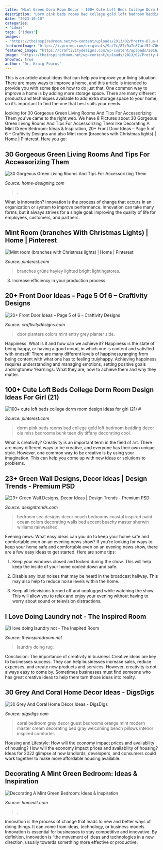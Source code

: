 ```yaml
---
title: "Mint Green Dorm Room Decor - 100+ Cute Loft Beds College Dorm Room Design Ideas For Girl (21) #"
description: "Dorm pink beds rooms bed college gold loft bedroom bedding decor ole miss bedrooms bunk teen diy tiffany decorating cool"
date: "2023-10-10"
categories:
- "ideas"
tags: ["ideas"]
images:
- "https://theinspiredroom.net/wp-content/uploads/2013/02/Pretty-Blue-Laundry-Room-Striped-Rug.jpeg"
featuredImage: "https://i.pinimg.com/originals/9a/7c/87/9a7c87acf52a786e390e8a90c4884711.jpg"
featured_image: "https://craftivitydesigns.com/wp-content/uploads/2016/06/mint-door-black-planters.png"
image: "https://theinspiredroom.net/wp-content/uploads/2013/02/Pretty-Blue-Laundry-Room-Striped-Rug.jpeg"
ShowToc: true
author: "Dr. Kraig Pouros"
---
```



This is an article about ideas that can help you improve your living situation. There are many ways to improve a home, and this article is intended to provide you with some tips on how to do just that. One common way to improve a home is by adding more storage space. There are many different products and techniques available to add extra storage space to your home, so it’s important to find the one that best suits your needs.

	

		
looking for 30 Gorgeous Green Living Rooms And Tips For Accessorizing Them you've came to the right web. We have 8 Pictures about 30 Gorgeous Green Living Rooms And Tips For Accessorizing Them like Decorating A Mint Green Bedroom: Ideas &amp; Inspiration, 20+ Front Door Ideas – Page 5 of 6 – Craftivity Designs and also Mint room (branches with Christmas lights) | Home | Pinterest. Here you go:
		
    
## 30 Gorgeous Green Living Rooms And Tips For Accessorizing Them

<img loading=lazy src="http://cdn.home-designing.com/wp-content/uploads/2018/05/stylish-mid-century-style-green-living-room.jpg" onerror="this.onerror=null;this.src='https://tse1.mm.bing.net/th?id=OIP.e0AiuHbYlXkTXaq16A49qgHaEt&amp;pid=15.1';" alt="30 Gorgeous Green Living Rooms And Tips For Accessorizing Them">

_Source: home-designing.com_

>. 

	

What is innovation?
Innovation is the process of change that occurs in an organization or system to improve performance. Innovation can take many forms, but it always strives for a single goal: improving the quality of life for employees, customers, and partners.

    
## Mint Room (branches With Christmas Lights) | Home | Pinterest

<img loading=lazy src="https://s-media-cache-ak0.pinimg.com/736x/dc/91/10/dc9110ab75a3eed279bebd8d4a6fe96f.jpg" onerror="this.onerror=null;this.src='https://tse4.mm.bing.net/th?id=OIP.P2JuqQlYatQeSf8HZQxAAgHaFj&amp;pid=15.1';" alt="Mint room (branches with Christmas lights) | Home | Pinterest">

_Source: pinterest.com_

>branches grüne hayley lighted bright lightingstores. 

	

3. Increase efficiency in your production process.

    
## 20+ Front Door Ideas – Page 5 Of 6 – Craftivity Designs

<img loading=lazy src="https://craftivitydesigns.com/wp-content/uploads/2016/06/mint-door-black-planters.png" onerror="this.onerror=null;this.src='https://tse1.mm.bing.net/th?id=OIP.boBR8iGBEHtB73TGfysoKwHaJ4&amp;pid=15.1';" alt="20+ Front Door Ideas – Page 5 of 6 – Craftivity Designs">

_Source: craftivitydesigns.com_

>door planters colors mint entry grey planter side. 

	

Happiness: What is it and how can we achieve it?
Happiness is the state of being happy, or having a good mood, in which one is content and satisfied with oneself. There are many different levels of happiness,ranging from being content with what one has to feeling trulyhappy. Achieving happiness requires understanding and managing emotions, setting positive goals andringtonew Yearnings: What they are, how to achieve them and why they matter.

    
## 100+ Cute Loft Beds College Dorm Room Design Ideas For Girl (21) #

<img loading=lazy src="https://i.pinimg.com/originals/9a/7c/87/9a7c87acf52a786e390e8a90c4884711.jpg" onerror="this.onerror=null;this.src='https://tse2.mm.bing.net/th?id=OIP.-tHvF4WNjXzc5Dj1HyDD8gHaLH&amp;pid=15.1';" alt="100+ cute loft beds college dorm room design ideas for girl (21) #">

_Source: pinterest.com_

>dorm pink beds rooms bed college gold loft bedroom bedding decor ole miss bedrooms bunk teen diy tiffany decorating cool. 

	

What is creativity?
Creativity is an important term in the field of art. There are many different ways to be creative, and everyone has their own unique style. However, one common way to be creative is by using your imagination. This can help you come up with new ideas or solutions to problems.

    
## 23+ Green Wall Designs, Decor Ideas | Design Trends - Premium PSD

<img loading=lazy src="https://images.designtrends.com/wp-content/uploads/2016/03/22070248/Sea-Green-Wall-Bedroom-Ideas.jpeg" onerror="this.onerror=null;this.src='https://tse3.mm.bing.net/th?id=OIP.bjzozW1I8nonqrhAvnMVbwHaJ4&amp;pid=15.1';" alt="23+ Green Wall Designs, Decor Ideas | Design Trends - Premium PSD">

_Source: designtrends.com_

>bedroom sea designs decor beach bedrooms coastal inspired paint ocean colors decorating walls bed accent beachy master sherwin williams rainwashed. 

	

Evening news: What easy ideas can you do to keep your home safe and comfortable even on an evening news show?
If you're looking for ways to keep your home safe and comfortable even on an evening news show, there are a few easy ideas to get started. Here are some tips:
1. Keep your windows closed and locked during the show. This will help keep the inside of your home cooled down and safe.

2. Disable any loud noises that may be heard in the broadcast hallway. This may also help to reduce noise levels within the home.

3. Keep all televisions turned off and unplugged while watching the show. This will allow you to relax and enjoy your evening without having to worry about sound or television distractions.

    
## I Love Doing Laundry not - The Inspired Room

<img loading=lazy src="https://theinspiredroom.net/wp-content/uploads/2013/02/Pretty-Blue-Laundry-Room-Striped-Rug.jpeg" onerror="this.onerror=null;this.src='https://tse1.mm.bing.net/th?id=OIP.zPwBVEIYhTX99inELDz8pAAAAA&amp;pid=15.1';" alt="I love doing laundry not - The Inspired Room">

_Source: theinspiredroom.net_

>laundry doing rug. 

	

Conclusion: The importance of creativity in business
Creative ideas are key to businesses success. They can help businesses increase sales, reduce expenses, and create new products and services. However, creativity is not always easy to come by. Sometimes businesses must find someone who has great creative ideas to help them turn those ideas into reality.

    
## 30 Grey And Coral Home Décor Ideas - DigsDigs

<img loading=lazy src="http://www.digsdigs.com/photos/grey-and-coral-home-decor-ideas-30.jpg" onerror="this.onerror=null;this.src='https://tse1.mm.bing.net/th?id=OIP.GI8-xT4laSB8MU6nmwZ7-QHaJ4&amp;pid=15.1';" alt="30 Grey And Coral Home Décor Ideas - DigsDigs">

_Source: digsdigs.com_

>coral bedroom grey decor guest bedrooms orange mint modern master cream decorating bed gray welcoming beach pillows interior inspired comforter. 

	

Housing and Lifestyle: How will the economy impact prices and availability of housing?
How will the economy impact prices and availability of housing? 
Ideas for 2022 glimpse at how landlords, developers, and consumers could work together to make more affordable housing available.

    
## Decorating A Mint Green Bedroom: Ideas &amp; Inspiration

<img loading=lazy src="https://cdn.homedit.com/wp-content/uploads/2012/12/closet-doors-headboard.jpg" onerror="this.onerror=null;this.src='https://tse4.mm.bing.net/th?id=OIP.ovYicxcQ_Neq6yiFrSuCTwHaJ4&amp;pid=15.1';" alt="Decorating A Mint Green Bedroom: Ideas &amp; Inspiration">

_Source: homedit.com_

>. 

	

Innovation is the process of change that leads to new and better ways of doing things. It can come from ideas, technology, or business models. Innovation is essential for businesses to stay competitive and innovative. By definition, innovation is “the movement of ideas and technologies in a new direction, usually towards something more effective or productive.

